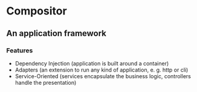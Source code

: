 # Compositor
## An application framework
### Features
- Dependency Injection (application is built around a container)
- Adapters (an extension to run any kind of application, e. g. http or cli)
- Service-Oriented (services encapsulate the business logic, controllers handle the presentation)

